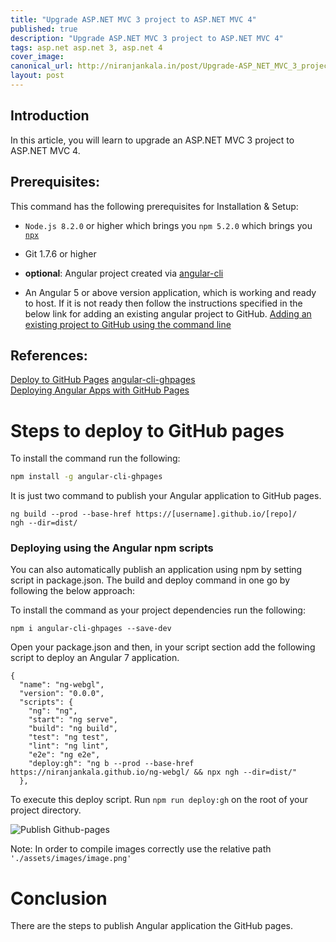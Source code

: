 ```yaml
---
title: "Upgrade ASP.NET MVC 3 project to ASP.NET MVC 4"
published: true
description: "Upgrade ASP.NET MVC 3 project to ASP.NET MVC 4"
tags: asp.net asp.net 3, asp.net 4
cover_image: 
canonical_url: http://niranjankala.in/post/Upgrade-ASP_NET_MVC_3_project_to_ASP_NET_MVC_4
layout: post
---
```

    
## Introduction

In this article, you will learn to upgrade an ASP.NET MVC 3 project to ASP.NET MVC 4.

## Prerequisites:


This command has the following prerequisites for Installation & Setup:

- `Node.js 8.2.0` or higher which brings you `npm 5.2.0` which brings you [`npx`](https://medium.com/@maybekatz/introducing-npx-an-npm-package-runner-55f7d4bd282b) 
- Git 1.7.6 or higher
- __optional__: Angular project created via [angular-cli](https://github.com/angular/angular-cli)

- An Angular 5 or above version application, which is working and ready to host.
If it is not ready then follow the instructions specified in the below link for adding an existing angular project to GitHub.
[Adding an existing project to GitHub using the command line](https://help.github.com/en/articles/adding-an-existing-project-to-github-using-the-command-line)

## References:
[Deploy to GitHub Pages](https://github.com/angular/angular-cli/wiki/stories-github-pages)
[angular-cli-ghpages](https://github.com/angular-schule/angular-cli-ghpages/blob/master/README.md)   
[Deploying Angular Apps with GitHub Pages](https://rhythmandbinary.com/2019/01/05/deploying-angular-apps-with-github-pages/)



# Steps to deploy to GitHub pages


To install the command run the following:

```bash
npm install -g angular-cli-ghpages
```

It is just two command to publish your Angular application to GitHub pages.
``` 
ng build --prod --base-href https://[username].github.io/[repo]/
ngh --dir=dist/
```



### Deploying using the Angular npm scripts

You can also automatically publish an application using npm by setting script in package.json. The build and deploy command in one go by following the below approach:

To install the command as your project dependencies run the following:
```
npm i angular-cli-ghpages --save-dev
```

Open your package.json and then, in your script section add the following script to deploy an Angular 7 application.
```
{
  "name": "ng-webgl",
  "version": "0.0.0",
  "scripts": {
    "ng": "ng",
    "start": "ng serve",
    "build": "ng build",
    "test": "ng test",
    "lint": "ng lint",
    "e2e": "ng e2e",
    "deploy:gh": "ng b --prod --base-href https://niranjankala.github.io/ng-webgl/ && npx ngh --dir=dist/"
  },
```

To execute this deploy script. Run `npm run deploy:gh` on the root of your project directory.

![Publish Github-pages](https://2.bp.blogspot.com/-aCz-PHtogiY/XNz-_7tyEtI/AAAAAAAABtw/A7hhgRBHIy4PBvS5jfimToSYqXxJketXwCLcBGAs/s320/Publish%2BGithub-pages.PNG)

Note: In order to compile images correctly use the relative path `'./assets/images/image.png'`




# Conclusion
There are the steps to publish Angular application the GitHub pages.
